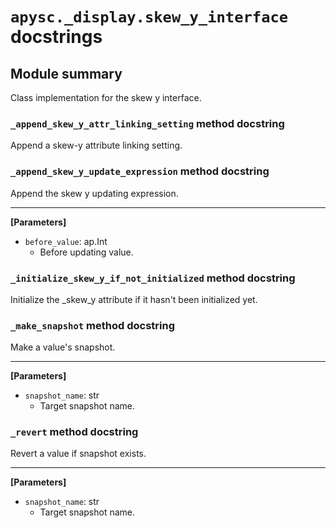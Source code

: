 # `apysc._display.skew_y_interface` docstrings

## Module summary

Class implementation for the skew y interface.

### `_append_skew_y_attr_linking_setting` method docstring

Append a skew-y attribute linking setting.

### `_append_skew_y_update_expression` method docstring

Append the skew y updating expression.<hr>

**[Parameters]**

- `before_value`: ap.Int
  - Before updating value.

### `_initialize_skew_y_if_not_initialized` method docstring

Initialize the _skew_y attribute if it hasn't been initialized yet.

### `_make_snapshot` method docstring

Make a value's snapshot.<hr>

**[Parameters]**

- `snapshot_name`: str
  - Target snapshot name.

### `_revert` method docstring

Revert a value if snapshot exists.<hr>

**[Parameters]**

- `snapshot_name`: str
  - Target snapshot name.